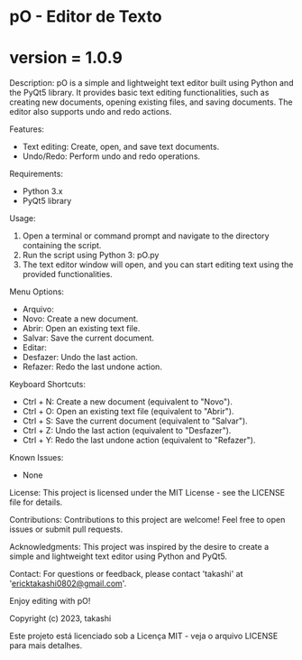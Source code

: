 # pO - Editor de Texto
# version = 1.0.9

Description:
pO is a simple and lightweight text editor built using Python and the PyQt5 library. It provides basic text editing functionalities, such as creating new documents, opening existing files, and saving documents. The editor also supports undo and redo actions.

Features:
- Text editing: Create, open, and save text documents.
- Undo/Redo: Perform undo and redo operations.

Requirements:
- Python 3.x
- PyQt5 library

Usage:
1. Open a terminal or command prompt and navigate to the directory containing the script.
2. Run the script using Python 3:
pO.py
3. The text editor window will open, and you can start editing text using the provided functionalities.

Menu Options:
- Arquivo:
- Novo: Create a new document.
- Abrir: Open an existing text file.
- Salvar: Save the current document.
- Editar:
- Desfazer: Undo the last action.
- Refazer: Redo the last undone action.

Keyboard Shortcuts:
- Ctrl + N: Create a new document (equivalent to "Novo").
- Ctrl + O: Open an existing text file (equivalent to "Abrir").
- Ctrl + S: Save the current document (equivalent to "Salvar").
- Ctrl + Z: Undo the last action (equivalent to "Desfazer").
- Ctrl + Y: Redo the last undone action (equivalent to "Refazer").

Known Issues:
- None

License:
This project is licensed under the MIT License - see the LICENSE file for details.

Contributions:
Contributions to this project are welcome! Feel free to open issues or submit pull requests.

Acknowledgments:
This project was inspired by the desire to create a simple and lightweight text editor using Python and PyQt5.

Contact:
For questions or feedback, please contact 'takashi' at 'ericktakashi0802@gmail.com'.

Enjoy editing with pO!

Copyright (c) 2023, takashi

Este projeto está licenciado sob a Licença MIT - veja o arquivo LICENSE para mais detalhes.

